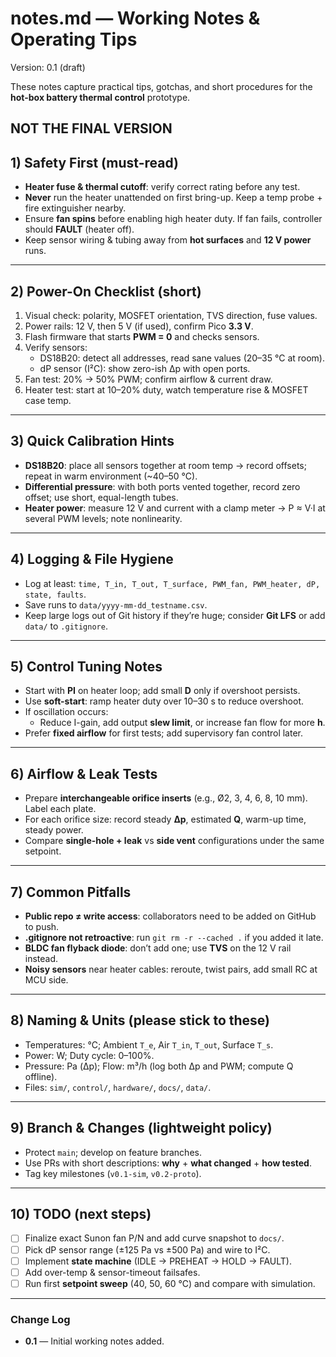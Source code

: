 # notes.md — Working Notes & Operating Tips

Version: 0.1 (draft)

These notes capture practical tips, gotchas, and short procedures for the **hot-box battery thermal control** prototype.

## NOT THE FINAL VERSION

## 1) Safety First (must-read)

- **Heater fuse & thermal cutoff**: verify correct rating before any test.
- **Never** run the heater unattended on first bring-up. Keep a temp probe + fire extinguisher nearby.
- Ensure **fan spins** before enabling high heater duty. If fan fails, controller should **FAULT** (heater off).
- Keep sensor wiring & tubing away from **hot surfaces** and **12 V power** runs.

---

## 2) Power-On Checklist (short)

1. Visual check: polarity, MOSFET orientation, TVS direction, fuse values.
2. Power rails: 12 V, then 5 V (if used), confirm Pico **3.3 V**.
3. Flash firmware that starts **PWM = 0** and checks sensors.
4. Verify sensors:
   - DS18B20: detect all addresses, read sane values (20–35 °C at room).
   - dP sensor (I²C): show zero-ish Δp with open ports.
5. Fan test: 20% → 50% PWM; confirm airflow & current draw.
6. Heater test: start at 10–20% duty, watch temperature rise & MOSFET case temp.

---

## 3) Quick Calibration Hints

- **DS18B20**: place all sensors together at room temp → record offsets; repeat in warm environment (~40–50 °C).
- **Differential pressure**: with both ports vented together, record zero offset; use short, equal-length tubes.
- **Heater power**: measure 12 V and current with a clamp meter → P ≈ V·I at several PWM levels; note nonlinearity.

---

## 4) Logging & File Hygiene

- Log at least: `time, T_in, T_out, T_surface, PWM_fan, PWM_heater, dP, state, faults`.
- Save runs to `data/yyyy-mm-dd_testname.csv`.  
- Keep large logs out of Git history if they’re huge; consider **Git LFS** or add `data/` to `.gitignore`.

---

## 5) Control Tuning Notes

- Start with **PI** on heater loop; add small **D** only if overshoot persists.
- Use **soft-start**: ramp heater duty over 10–30 s to reduce overshoot.
- If oscillation occurs:
  - Reduce I-gain, add output **slew limit**, or increase fan flow for more **h**.
- Prefer **fixed airflow** for first tests; add supervisory fan control later.

---

## 6) Airflow & Leak Tests

- Prepare **interchangeable orifice inserts** (e.g., Ø2, 3, 4, 6, 8, 10 mm). Label each plate.
- For each orifice size: record steady **Δp**, estimated **Q**, warm-up time, steady power.
- Compare **single-hole + leak** vs **side vent** configurations under the same setpoint.

---

## 7) Common Pitfalls

- **Public repo ≠ write access**: collaborators need to be added on GitHub to push.
- **.gitignore not retroactive**: run `git rm -r --cached .` if you added it late.
- **BLDC fan flyback diode**: don’t add one; use **TVS** on the 12 V rail instead.
- **Noisy sensors** near heater cables: reroute, twist pairs, add small RC at MCU side.

---

## 8) Naming & Units (please stick to these)

- Temperatures: °C; Ambient `T_e`, Air `T_in`, `T_out`, Surface `T_s`.
- Power: W; Duty cycle: 0–100%.
- Pressure: Pa (Δp); Flow: m³/h (log both Δp and PWM; compute Q offline).
- Files: `sim/`, `control/`, `hardware/`, `docs/`, `data/`.

---

## 9) Branch & Changes (lightweight policy)

- Protect `main`; develop on feature branches.
- Use PRs with short descriptions: **why** + **what changed** + **how tested**.
- Tag key milestones (`v0.1-sim`, `v0.2-proto`).

---

## 10) TODO (next steps)

- [ ] Finalize exact Sunon fan P/N and add curve snapshot to `docs/`.
- [ ] Pick dP sensor range (±125 Pa vs ±500 Pa) and wire to I²C.
- [ ] Implement **state machine** (IDLE → PREHEAT → HOLD → FAULT).
- [ ] Add over-temp & sensor-timeout failsafes.
- [ ] Run first **setpoint sweep** (40, 50, 60 °C) and compare with simulation.

---

### Change Log

- **0.1** — Initial working notes added.
